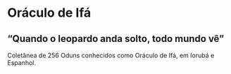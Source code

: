 # Oráculo de Ifá

## “Quando o leopardo anda solto, todo mundo vê”

Coletânea de 256 Oduns conhecidos como Oráculo de Ifá, em Iorubá e Espanhol.
